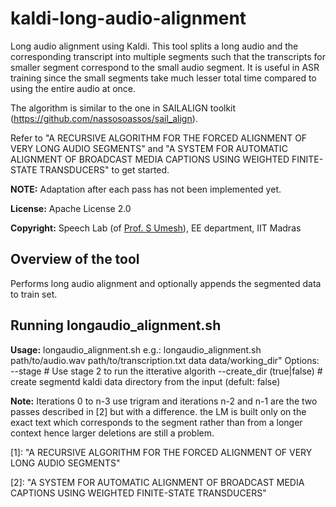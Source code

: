 # kaldi-long-audio-alignment
Long audio alignment using Kaldi. This tool splits a long audio and the corresponding transcript into multiple segments such that the transcripts for smaller segment correspond to the small audio segment. It is useful in ASR training since the small segments take much lesser total time compared to using the entire audio at once.

The algorithm is similar to the one in SAILALIGN toolkit (https://github.com/nassosoassos/sail_align).

Refer to "A RECURSIVE ALGORITHM FOR THE FORCED ALIGNMENT OF VERY LONG AUDIO SEGMENTS" and "A SYSTEM FOR AUTOMATIC ALIGNMENT OF BROADCAST MEDIA CAPTIONS USING WEIGHTED FINITE-STATE TRANSDUCERS" to get started.

**NOTE:** Adaptation after each pass has not been implemented yet.

**License:** Apache License 2.0

**Copyright:** Speech Lab (of [Prof. S Umesh](http://www.ee.iitm.ac.in/~umeshs/)), EE department, IIT Madras


<h2>Overview of the tool</h2>

Performs long audio alignment and optionally appends the segmented data to train set.


<h2>Running longaudio_alignment.sh</h2>

**Usage:** longaudio_alignment.sh <audio-path> <transcription-path> <data-dir> <working-dir>
  e.g.:    longaudio_alignment.sh path/to/audio.wav path/to/transcription.txt data data/working_dir"
  Options:
    --stage <stage>           # Use stage 2 to run the itterative algorith
    --create_dir (true|false) 		# create segmentd kaldi data directory from the input (defult: false)

**Note:** Iterations 0 to n-3 use trigram and iterations n-2 and n-1 are the two passes described in [2] but with a difference. the LM is built only on the exact text which corresponds to the segment rather than from a longer context hence larger deletions are still a problem.


[1]: "A RECURSIVE ALGORITHM FOR THE FORCED ALIGNMENT OF VERY LONG AUDIO SEGMENTS"

[2]: "A SYSTEM FOR AUTOMATIC ALIGNMENT OF BROADCAST MEDIA CAPTIONS USING WEIGHTED FINITE-STATE TRANSDUCERS"
